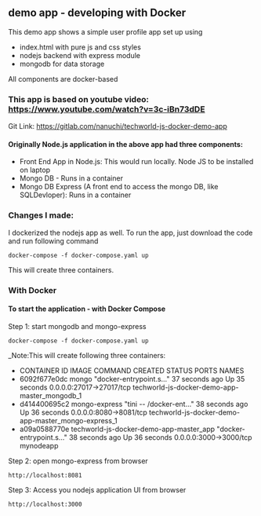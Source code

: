 ## demo app - developing with Docker

This demo app shows a simple user profile app set up using 
- index.html with pure js and css styles
- nodejs backend with express module
- mongodb for data storage

All components are docker-based

### This app is based on youtube video: https://www.youtube.com/watch?v=3c-iBn73dDE
Git Link: https://gitlab.com/nanuchi/techworld-js-docker-demo-app

#### Originally Node.js application in the above app had three components: 
- Front End App in Node.js: This would run locally. Node JS to be installed on laptop
- Mongo DB - Runs in a container
- Mongo DB Express (A front end to access the mongo DB, like SQLDevloper): Runs in a container

### Changes I made: 
I dockerized the nodejs app as well. To run the app, just download the code and run following command

    docker-compose -f docker-compose.yaml up

This will create three containers.
### With Docker

#### To start the application - with Docker Compose

Step 1: start mongodb and mongo-express

    docker-compose -f docker-compose.yaml up

_Note:This will create following three containers:

- CONTAINER ID   IMAGE                                     COMMAND                  CREATED          STATUS          PORTS                      NAMES
- 6092f677e0dc   mongo                                     "docker-entrypoint.s…"   37 seconds ago   Up 35 seconds   0.0.0.0:27017->27017/tcp   techworld-js-docker-demo-app-master_mongodb_1
- d414400695c2   mongo-express                             "tini -- /docker-ent…"   38 seconds ago   Up 36 seconds   0.0.0.0:8080->8081/tcp     techworld-js-docker-demo-app-master_mongo-express_1
- a09a0588770e   techworld-js-docker-demo-app-master_app   "docker-entrypoint.s…"   38 seconds ago   Up 36 seconds   0.0.0.0:3000->3000/tcp     mynodeapp

Step 2: open mongo-express from browser

    http://localhost:8081

Step 3: Access you nodejs application UI from browser

    http://localhost:3000 
